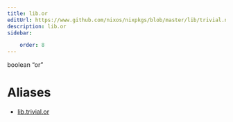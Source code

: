 ```yaml
---
title: lib.or
editUrl: https://www.github.com/nixos/nixpkgs/blob/master/lib/trivial.nix#L116C8
description: lib.or
sidebar:

    order: 8
---
```


boolean “or”


# Aliases

- [lib.trivial.or](/reference/libtrivial.or)


